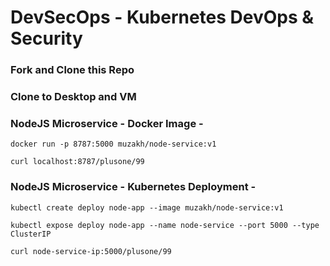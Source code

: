 
# DevSecOps - Kubernetes DevOps & Security

### Fork and Clone this Repo

### Clone to Desktop and VM

### NodeJS Microservice - Docker Image -

`docker run -p 8787:5000 muzakh/node-service:v1`

`curl localhost:8787/plusone/99`

### NodeJS Microservice - Kubernetes Deployment -
`kubectl create deploy node-app --image muzakh/node-service:v1`

`kubectl expose deploy node-app --name node-service --port 5000 --type ClusterIP`

`curl node-service-ip:5000/plusone/99`
